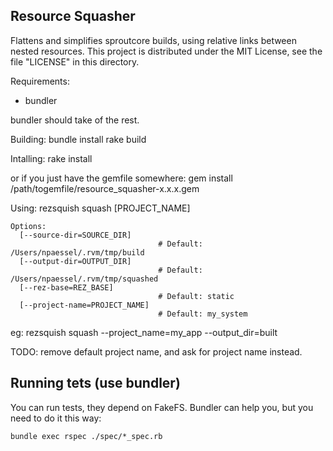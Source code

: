 
## Resource Squasher

Flattens and simplifies sproutcore builds, using relative links
between nested resources. This project is distributed
under the MIT License, see the file "LICENSE" in this directory.

Requirements:

* bundler

bundler should take of the rest.

Building:
    bundle install
    rake build

Intalling:
    rake install

or if you just have the gemfile somewhere:
    gem install /path/togemfile/resource_squasher-x.x.x.gem


Using:
      rezsquish squash [PROJECT_NAME]

    Options:
      [--source-dir=SOURCE_DIR]      
                                     # Default: /Users/npaessel/.rvm/tmp/build
      [--output-dir=OUTPUT_DIR]      
                                     # Default: /Users/npaessel/.rvm/tmp/squashed
      [--rez-base=REZ_BASE]          
                                     # Default: static
      [--project-name=PROJECT_NAME]  
                                     # Default: my_system

eg:
    rezsquish squash --project_name=my_app --output_dir=built


TODO:
    remove default project name, and ask for project name instead.



## Running tets (use bundler)

You can run tests, they depend on FakeFS. Bundler can help you, but you
need to do it this way:

    bundle exec rspec ./spec/*_spec.rb

